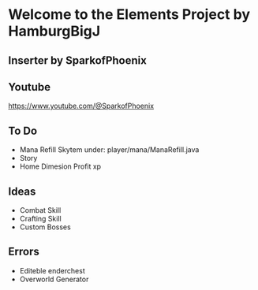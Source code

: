 

# Welcome to the Elements Project by HamburgBigJ 
**Inserter by SparkofPhoenix**
-


**Youtube**
-
https://www.youtube.com/@SparkofPhoenix



**To Do**
-
- Mana Refill Skytem under: player/mana/ManaRefill.java
- Story
- Home Dimesion Profit xp

**Ideas**
-
- Combat Skill
- Crafting Skill
- Custom Bosses

**Errors**
-
- Editeble enderchest
- Overworld Generator